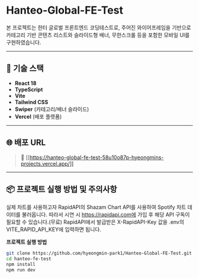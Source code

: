 # Hanteo-Global-FE-Test

본 프로젝트는 한터 글로벌 프론트엔드 코딩테스트로, 주어진 와이어프레임을 기반으로  
카테고리 기반 콘텐츠 리스트와 슬라이드형 배너, 무한스크롤 등을 포함한 모바일 UI를 구현하였습니다.

---

## 🔧 기술 스택

- **React 18**
- **TypeScript**
- **Vite**
- **Tailwind CSS**
- **Swiper** (카테고리/배너 슬라이드)
- **Vercel** (배포 플랫폼)

---

## 🌐 배포 URL

> 🔗 [[https://hanteo-global-fe-test-58u10o87p-hyeongmins-projects.vercel.app/]]

---

## 📦 프로젝트 실행 방법 및 주의사항

실제 차트를 사용하고자 RapidAPI의 Shazam Chart API를 사용하여 Spotify 차트 데이터를 불러옵니다.
따라서 시연 시 https://rapidapi.com에 가입 후 해당 API 구독이 필요할 수 있습니다.(무료)
RapidAPI에서 발급받은 X-RapidAPI-Key 값을 .env의 VITE_RAPID_API_KEY에 입력하면 됩니다.

 **프로젝트 실행 방법**

```bash
git clone https://github.com/hyeongmin-park1/Hanteo-Global-FE-Test.git
cd hanteo-fe-test
npm install
npm run dev
